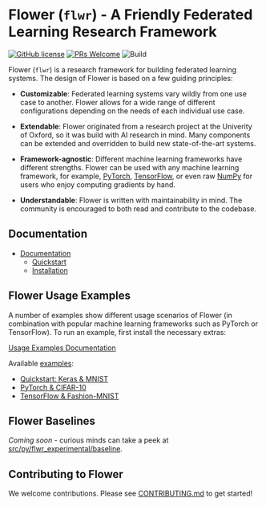 # Flower (`flwr`) - A Friendly Federated Learning Research Framework

[![GitHub license](https://img.shields.io/github/license/adap/flower)](https://github.com/adap/flower/blob/main/LICENSE)
[![PRs Welcome](https://img.shields.io/badge/PRs-welcome-brightgreen.svg)](https://github.com/adap/flower/blob/main/CONTRIBUTING.md)
![Build](https://github.com/adap/flower/workflows/Build/badge.svg)

Flower (`flwr`) is a research framework for building federated learning systems. The
design of Flower is based on a few guiding principles:

* **Customizable**: Federated learning systems vary wildly from one use case to
  another. Flower allows for a wide range of different configurations depending
  on the needs of each individual use case.

* **Extendable**: Flower originated from a research project at the Univerity of
  Oxford, so it was build with AI research in mind. Many components can be
  extended and overridden to build new state-of-the-art systems.

* **Framework-agnostic**: Different machine learning frameworks have different
  strengths. Flower can be used with any machine learning framework, for
  example, [PyTorch](https://pytorch.org),
  [TensorFlow](https://tensorflow.org), or even raw [NumPy](https://numpy.org/)
  for users who enjoy computing gradients by hand.

* **Understandable**: Flower is written with maintainability in mind. The
  community is encouraged to both read and contribute to the codebase.

## Documentation

* [Documentation](https://flower.dev)
  * [Quickstart](https://flower.dev/quickstart.html)
  * [Installation](https://flower.dev/installation.html)

## Flower Usage Examples

A number of examples show different usage scenarios of Flower (in combination
with popular machine learning frameworks such as PyTorch or TensorFlow). To run
an example, first install the necessary extras:

[Usage Examples Documentation](https://flower.dev/examples.html)

Available [examples](src/py/flwr_example):

* [Quickstart: Keras & MNIST](src/py/flwr_example/quickstart)
* [PyTorch & CIFAR-10](src/py/flwr_example/pytorch)
* [TensorFlow & Fashion-MNIST](src/py/flwr_example/tensorflow)

## Flower Baselines

*Coming soon* - curious minds can take a peek at [src/py/flwr_experimental/baseline](src/py/flwr_experimental/baseline).

## Contributing to Flower

We welcome contributions. Please see [CONTRIBUTING.md](CONTRIBUTING.md) to get
started!
